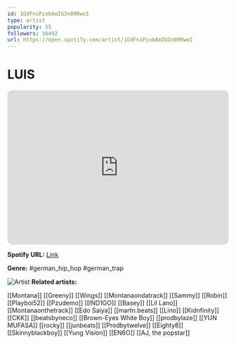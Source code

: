 ```yaml
---
id: 1GdFniPzxbAmIGIn89RwoI
type: artist
popularity: 55
followers: 16492
url: https://open.spotify.com/artist/1GdFniPzxbAmIGIn89RwoI
---
```

# LUIS

<iframe style="border-radius:12px" src="https://open.spotify.com/embed/artist/1GdFniPzxbAmIGIn89RwoI" width="100%" height="352" frameBorder="0" allowfullscreen="" allow="autoplay; clipboard-write; encrypted-media; fullscreen; picture-in-picture" loading="lazy"></iframe>

**Spotify URL:** [Link](https://open.spotify.com/artist/1GdFniPzxbAmIGIn89RwoI)

**Genre:**  #german_hip_hop #german_trap

![Artist](https://i.scdn.co/image/ab6761610000e5eba4e648e8ba2d885e0886e6e1)
**Related artists:**

[[Montana]]
[[Greeny]]
[[Wings]]
[[Montanaondatrack]]
[[Sammy]]
[[Robin]]
[[Playboi52]]
[[Pzudemo]]
[[IND1GO]]
[[Basey]]
[[Lil Lano]]
[[Montanaonthetrack]]
[[Edo Saiya]]
[[martn.beats]]
[[Lino]]
[[Kidnfinity]]
[[CKK]]
[[beatsbyneco]]
[[Brown-Eyes White Boy]]
[[prodbylaze]]
[[YUN MUFASA]]
[[rocky]]
[[junbeats]]
[[Prodbytwelve]]
[[Eighty8]]
[[Skinnyblackboy]]
[[Yung Vision]]
[[EN6O]]
[[AJ, the popstar]]
